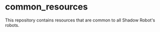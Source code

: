 # common_resources
This repository contains resources that are common to all Shadow Robot's robots.

